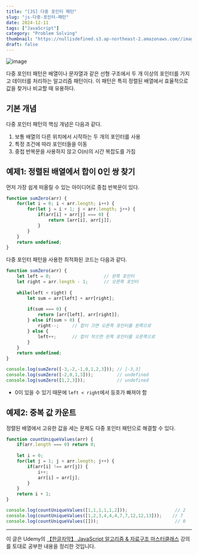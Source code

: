 ```yaml
---
title: "[JS] 다중 포인터 패턴"
slug: "js-다중-포인터-패턴"
date: 2024-12-11
tags: ["JavaScript"]
category: "Problem Solving"
thumbnail: "https://nullisdefined.s3.ap-northeast-2.amazonaws.com//images/0b53f64a5a8cb22143202c084192b585.png"
draft: false
---
```

![image](https://nullisdefined.s3.ap-northeast-2.amazonaws.com//images/0b53f64a5a8cb22143202c084192b585.png)

다중 포인터 패턴은 배열이나 문자열과 같은 선형 구조에서 두 개 이상의 포인터를 가지고 데이터를 처리하는 알고리즘 패턴이다. 이 패턴은 특히 정렬된 배열에서 효율적으로 값을 찾거나 비교할 때 유용하다.

## 기본 개념
다중 포인터 패턴의 핵심 개념은 다음과 같다.
1. 보통 배열의 다른 위치에서 시작하는 두 개의 포인터를 사용
2. 특정 조건에 따라 포인터들을 이동
3. 중첩 반복문을 사용하지 않고 O(n)의 시간 복잡도를 가짐

## 예제1: 정렬된 배열에서 합이 0인 쌍 찾기
먼저 가장 쉽게 떠올릴 수 있는 아이디어로 중첩 반복문이 있다.
```js
function sumZero(arr) {
    for(let i = 0; i < arr.length; i++) {
        for(let j = i + 1; j < arr.length; j++) {
            if(arr[i] + arr[j] === 0) {
                return [arr[i], arr[j]];
            }
        }
    }
    return undefined;
}
```

다중 포인터 패턴을 사용한 최적화된 코드는 다음과 같다.
```js
function sumZero(arr) {
    let left = 0;                    // 왼쪽 포인터
    let right = arr.length - 1;      // 오른쪽 포인터
    
    while(left < right) {
        let sum = arr[left] + arr[right];
        
        if(sum === 0) {
            return [arr[left], arr[right]];
        } else if(sum > 0) {
            right--;     // 합이 크면 오른쪽 포인터를 왼쪽으로
        } else {
            left++;      // 합이 작으면 왼쪽 포인터를 오른쪽으로
        }
    }
    return undefined;
}

console.log(sumZero([-3,-2,-1,0,1,2,3])); // [-3,3]
console.log(sumZero([-2,0,1,3]));         // undefined
console.log(sumZero([1,2,3]));            // undefined
```
- 0이 있을 수 있기 때문에 `left < right`에서 등호가 빠져야 함

## 예제2: 중복 값 카운트
정렬된 배열에서 고유한 값을 세는 문제도 다중 포인터 패턴으로 해결할 수 있다.
```js
function countUniqueValues(arr) {
    if(arr.length === 0) return 0;
    
    let i = 0;
    for(let j = 1; j < arr.length; j++) {
        if(arr[i] !== arr[j]) {
            i++;
            arr[i] = arr[j];
        }
    }
    return i + 1;
}

console.log(countUniqueValues([1,1,1,1,1,2]));                  // 2
console.log(countUniqueValues([1,2,3,4,4,4,7,7,12,12,13]));    // 7
console.log(countUniqueValues([]));                             // 0
```


---
이 글은 Udemy의 [【한글자막】 JavaScript 알고리즘 & 자료구조 마스터클래스](https://www.udemy.com/course/best-javascript-data-structures/) 강의를 토대로 공부한 내용을 정리한 것입니다.